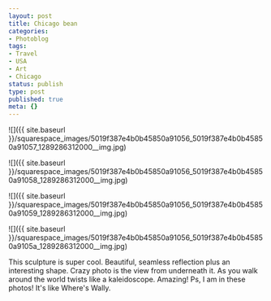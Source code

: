 ```yaml
---
layout: post
title: Chicago bean
categories:
- Photoblog
tags:
- Travel
- USA
- Art
- Chicago
status: publish
type: post
published: true
meta: {}
---
```


![]({{ site.baseurl }}/squarespace_images/5019f387e4b0b45850a91056_5019f387e4b0b45850a91057_1289286312000__img.jpg)
  

  
   
![]({{ site.baseurl }}/squarespace_images/5019f387e4b0b45850a91056_5019f387e4b0b45850a91058_1289286312000__img.jpg)
  

  
   
![]({{ site.baseurl }}/squarespace_images/5019f387e4b0b45850a91056_5019f387e4b0b45850a91059_1289286312000__img.jpg)
  

  
   
![]({{ site.baseurl }}/squarespace_images/5019f387e4b0b45850a91056_5019f387e4b0b45850a9105a_1289286312000__img.jpg)

This sculpture is super cool. Beautiful, seamless reflection plus an interesting shape. Crazy photo is the view from underneath it. As you walk around the world twists like a kaleidoscope. Amazing! Ps, I am in these photos! It's like Where's Wally.
